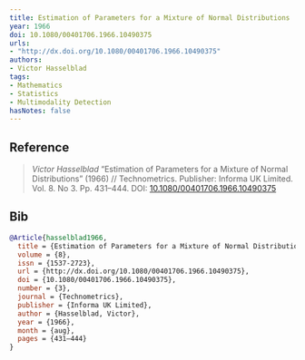 ```yaml
---
title: Estimation of Parameters for a Mixture of Normal Distributions
year: 1966
doi: 10.1080/00401706.1966.10490375
urls:
- "http://dx.doi.org/10.1080/00401706.1966.10490375"
authors:
- Victor Hasselblad
tags:
- Mathematics
- Statistics
- Multimodality Detection
hasNotes: false
---
```


## Reference

> <i>Victor Hasselblad</i> “Estimation of Parameters for a Mixture of Normal Distributions” (1966) // Technometrics. Publisher: Informa UK Limited. Vol.&nbsp;8. No&nbsp;3. Pp.&nbsp;431–444. DOI:&nbsp;<a href='https://doi.org/10.1080/00401706.1966.10490375'>10.1080/00401706.1966.10490375</a>

## Bib

```bib
@Article{hasselblad1966,
  title = {Estimation of Parameters for a Mixture of Normal Distributions},
  volume = {8},
  issn = {1537-2723},
  url = {http://dx.doi.org/10.1080/00401706.1966.10490375},
  doi = {10.1080/00401706.1966.10490375},
  number = {3},
  journal = {Technometrics},
  publisher = {Informa UK Limited},
  author = {Hasselblad, Victor},
  year = {1966},
  month = {aug},
  pages = {431–444}
}
```
